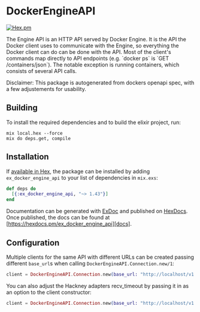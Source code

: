 # DockerEngineAPI

[![Hex.pm](https://img.shields.io/hexpm/v/ex_docker_engine_api.svg)](https://hex.pm/packages/ex_docker_engine_api)

The Engine API is an HTTP API served by Docker Engine. It is the API the Docker client uses to communicate with the Engine, so everything the Docker client can do can be done with the API.  Most of the client&#39;s commands map directly to API endpoints (e.g. &#x60;docker ps&#x60; is &#x60;GET /containers/json&#x60;). The notable exception is running containers, which consists of several API calls.

Disclaimer: This package is autogenerated from dockers openapi spec, with a few adjustements for usability.

## Building

To install the required dependencies and to build the elixir project, run:

```console
mix local.hex --force
mix do deps.get, compile
```

## Installation

If [available in Hex][], the package can be installed by adding `ex_docker_engine_api` to
your list of dependencies in `mix.exs`:

```elixir
def deps do
  [{:ex_docker_engine_api, "~> 1.43"}]
end
```

Documentation can be generated with [ExDoc][] and published on [HexDocs][]. Once published, the docs can be found at
[https://hexdocs.pm/ex_docker_engine_api][docs].

## Configuration

Multiple clients for the same API with different URLs can be created passing different `base_url`s when calling
`DockerEngineAPI.Connection.new/1`:

```elixir
client = DockerEngineAPI.Connection.new(base_url: "http://localhost/v1.43")
```

You can also adjust the Hackney adapters recv_timeout by passing it in as an option to the client constructor:

```elixir
client = DockerEngineAPI.Connection.new(base_url: "http://localhost/v1.43", recv_timeout: 300_000)
```

[exdoc]: https://github.com/elixir-lang/ex_doc
[hexdocs]: https://hexdocs.pm
[available in hex]: https://hex.pm/docs/publish
[docs]: https://hexdocs.pm/ex_docker_engine_api
